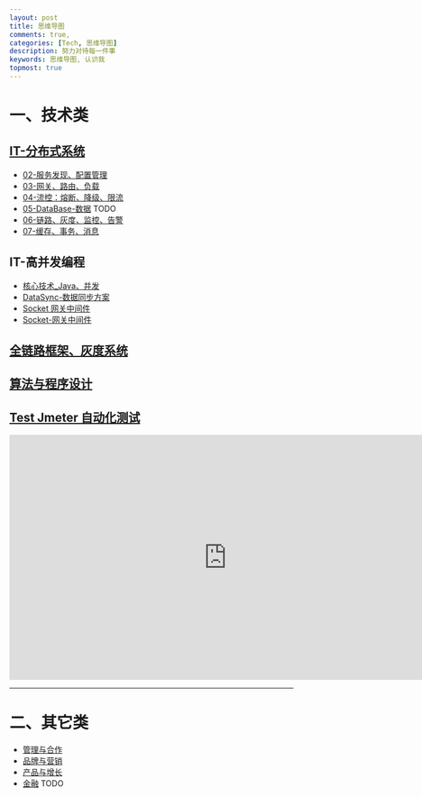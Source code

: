 ```yaml
---
layout: post
title: 思维导图
comments: true,
categories: [Tech, 思维导图]
description: 努力对待每一件事
keywords: 思维导图, 认识我
topmost: true
---
```


# 一、技术类

## [IT-分布式系统](https://www.processon.com/view/link/623c015f637689071067480c) 
- [02-服务发现、配置管理](https://www.processon.com/view/link/62a9409ae0b34d294474ab54)
- [03-网关、路由、负载](https://www.processon.com/view/link/62aacb771e08537a707ca1b3)
- [04-流控：熔断、降级、限流](https://www.processon.com/view/link/62aade587d9c082d0b3240b4)
- [05-DataBase-数据](https://www.processon.com/view/link/6302dc44f346fb0a79f0463a) TODO
- [06-链路、灰度、监控、告警](https://www.processon.com/view/link/6292eea2637689545dd8b067)
- [07-缓存、事务、消息](https://www.processon.com/view/link/62abf533e401fd5a4d6f81a2)

## IT-高并发编程
- [核心技术_Java、并发](https://www.processon.com/embed/623b22e5e401fd070bbe3acd)
- [DataSync-数据同步方案](https://www.processon.com/view/link/6302dc98e401fd27b3ce4979)
- [Socket 网关中间件](https://www.processon.com/mindmap/61a9b0371e085318d3ecd8b4) 
- [Socket-网关中间件](https://www.processon.com/embed/61d9967ae0b34d1be7e3bb31) 

## [全链路框架、灰度系统](https://www.processon.com/embed/624c40ae637689075c5b2b18) 

## [算法与程序设计](https://www.processon.com/embed/623bcfd41e085306f8d022e2) 

## [Test Jmeter 自动化测试](https://www.processon.com/embed/628dce5a1efad466f350d0da) 

<iframe id="embed_dom" name="embed_dom" frameborder="0" style="display:block;width:770px; height:435px;" src="https://www.processon.com/embed/5feee67a6376896cfafdce09"></iframe>

---

# 二、其它类
- [管理与合作](https://www.processon.com/embed/604e3582e401fd11ed13d05f)
- [品牌与营销](https://www.processon.com/embed/604e34510791291f2561a107)
- [产品与增长](https://www.processon.com/embed/60345e1fe0b34d12441f6ba3)
- [金融]() TODO